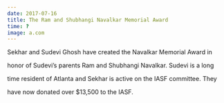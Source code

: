 ```yaml
---
date: 2017-07-16
title: The Ram and Shubhangi Navalkar Memorial Award
time: ?
image: a.com
---
```


Sekhar and Sudevi Ghosh have created the Navalkar Memorial Award in

honor of Sudevi’s parents Ram and Shubhangi Navalkar. Sudevi is a long

time resident of Atlanta and Sekhar is active on the IASF committee. They

have now donated over $13,500 to the IASF.